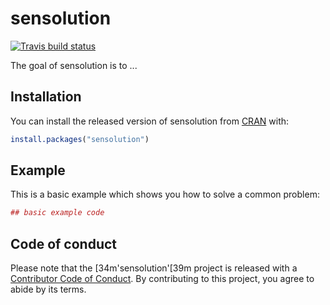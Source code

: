 # sensolution

[![Travis build status](https://travis-ci.org/aswansyahputra/sensolution.svg?branch=master)](https://travis-ci.org/aswansyahputra/sensolution)

The goal of sensolution is to ...

## Installation

You can install the released version of sensolution from [CRAN](https://CRAN.R-project.org) with:

``` r
install.packages("sensolution")
```

## Example

This is a basic example which shows you how to solve a common problem:

``` r
## basic example code
```

## Code of conduct
Please note that the [34m'sensolution'[39m project is released with a [Contributor Code of Conduct](CODE_OF_CONDUCT.md). By contributing to this project, you agree to abide by its terms.
